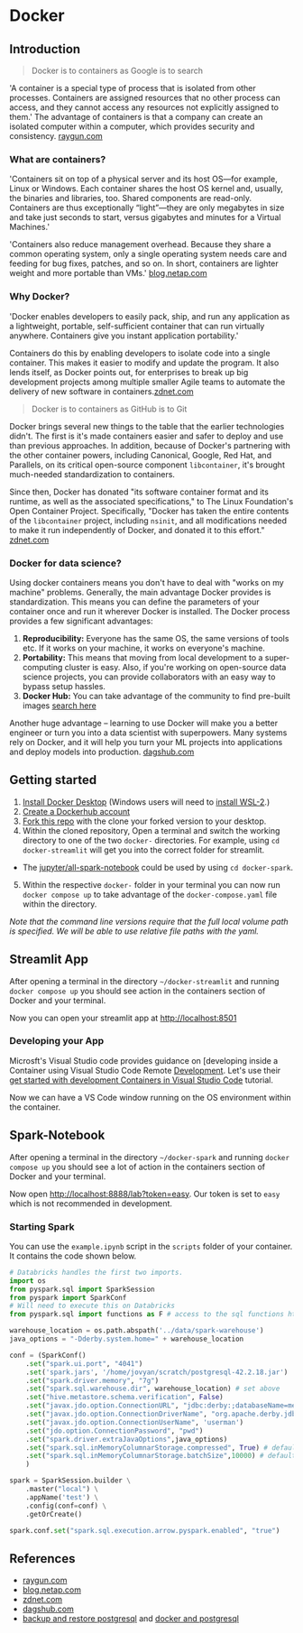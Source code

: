 # Docker 

## Introduction

> Docker is to containers as Google is to search

'A container is a special type of process that is isolated from other processes. Containers are assigned resources that no other process can access, and they cannot access any resources not explicitly assigned to them.' The advantage of containers is that a company can create an isolated computer within a computer, which provides security and consistency. [raygun.com](https://raygun.com/blog/what-is-docker/#:~:text=In%20conclusion%2C%20Docker%20is%20popular,create%20vast%20economies%20of%20scale.) 

### What are containers?

'Containers sit on top of a physical server and its host OS—for example, Linux or Windows. Each container shares the host OS kernel and, usually, the binaries and libraries, too. Shared components are read-only. Containers are thus exceptionally “light”—they are only megabytes in size and take just seconds to start, versus gigabytes and minutes for a Virtual Machines.'

'Containers also reduce management overhead. Because they share a common operating system, only a single operating system needs care and feeding for bug fixes, patches, and so on. In short, containers are lighter weight and more portable than VMs.' [blog.netap.com](https://blog.netapp.com/blogs/containers-vs-vms/)

### Why Docker?

'Docker enables developers to easily pack, ship, and run any application as a lightweight, portable, self-sufficient container that can run virtually anywhere. Containers give you instant application portability.'    

Containers do this by enabling developers to isolate code into a single container. This makes it easier to modify and update the program. It also lends itself, as Docker points out, for enterprises to break up big development projects among multiple smaller Agile teams to automate the delivery of new software in containers.[zdnet.com](https://www.zdnet.com/article/what-is-docker-and-why-is-it-so-darn-popular/)

> Docker is to containers as GitHub is to Git

Docker brings several new things to the table that the earlier technologies didn't. The first is it's made containers easier and safer to deploy and use than previous approaches. In addition, because of Docker's partnering with the other container powers, including Canonical, Google, Red Hat, and Parallels, on its critical open-source component `libcontainer`, it's brought much-needed standardization to containers.

Since then, Docker has donated "its software container format and its runtime, as well as the associated specifications," to The Linux Foundation's Open Container Project. Specifically, "Docker has taken the entire contents of the `libcontainer` project, including `nsinit`, and all modifications needed to make it run independently of Docker, and donated it to this effort." [zdnet.com](https://www.zdnet.com/article/what-is-docker-and-why-is-it-so-darn-popular/)

### Docker for data science?

Using docker containers means you don't have to deal with "works on my machine" problems. Generally, the main advantage Docker provides is standardization. This means you can define the parameters of your container once and run it wherever Docker is installed. The Docker process provides a few significant advantages:

1. __Reproducibility:__ Everyone has the same OS, the same versions of tools etc. If it works on your machine, it works on everyone's machine.
2. __Portability:__ This means that moving from local development to a super-computing cluster is easy. Also, if you're working on open-source data science projects, you can provide collaborators with an easy way to bypass setup hassles.
3. __Docker Hub:__ You can take advantage of the community to find pre-built images [search here](https://hub.docker.com/search?q=data%20science&type=image)

Another huge advantage – learning to use Docker will make you a better engineer or turn you into a data scientist with superpowers. Many systems rely on Docker, and it will help you turn your ML projects into applications and deploy models into production. [dagshub.com](https://dagshub.com/blog/setting-up-data-science-workspace-with-docker/)

## Getting started

1. [Install Docker Desktop](https://www.docker.com/get-started) (Windows users will need to [install WSL-2](windows_wsl2.md).)
2. [Create a Dockerhub account](https://hub.docker.com/signup)
3. [Fork this repo](https://github.com/byuibigdata/docker_guide_streamlit) with the clone your forked version to your desktop.
4. Within the cloned repository, Open a terminal and switch the working directory to one of the two `docker-` directories. For example, using `cd docker-streamlit` will get you into the correct folder for streamlit.
  - The [jupyter/all-spark-notebook](https://hub.docker.com/r/jupyter/all-spark-notebook) could be used by using `cd docker-spark`.
5. Within the respective `docker-` folder in your terminal you can now run `docker compose up` to take advantage of the `docker-compose.yaml` file within the directory.


_Note that the command line versions require that the full local volume path is specified. We will be able to use relative file paths with the yaml._

## Streamlit App

After opening a terminal in the directory `~/docker-streamlit` and running `docker compose up` you should see action in the containers section of Docker and your terminal. 

Now you can open your streamlit app at [http://localhost:8501](http://localhost:8501)

### Developing your App

Microsft's Visual Studio code provides guidance on [developing inside a Container using Visual Studio Code Remote [Development](https://code.visualstudio.com/docs/devcontainers/containers). Let's use their [get started with development Containers in Visual Studio Code](https://code.visualstudio.com/docs/devcontainers/tutorial) tutorial.

Now we can have a VS Code window running on the OS environment within the container. 

## Spark-Notebook

After opening a terminal in the directory `~/docker-spark` and running `docker compose up` you should see a lot of action in the containers section of Docker and your terminal. 

Now open [http://localhost:8888/lab?token=easy](http://localhost:8888/lab?token=easy). Our token is set to `easy` which is not recommended in development.


### Starting Spark

You can use the `example.ipynb` script in the `scripts` folder of your container. It contains the code shown below.

```python
# Databricks handles the first two imports.
import os
from pyspark.sql import SparkSession 
from pyspark import SparkConf 
# Will need to execute this on Databricks
from pyspark.sql import functions as F # access to the sql functions https://spark.apache.org/docs/latest/api/python/pyspark.sql.html#module-pyspark.sql.functions

warehouse_location = os.path.abspath('../data/spark-warehouse')
java_options = "-Dderby.system.home=" + warehouse_location

conf = (SparkConf()
    .set("spark.ui.port", "4041")
    .set('spark.jars', '/home/jovyan/scratch/postgresql-42.2.18.jar')
    .set("spark.driver.memory", "7g")  
    .set("spark.sql.warehouse.dir", warehouse_location) # set above
    .set("hive.metastore.schema.verification", False)
    .set("javax.jdo.option.ConnectionURL", "jdbc:derby:;databaseName=metastore_db;create=true")
    .set("javax.jdo.option.ConnectionDriverName", "org.apache.derby.jdbc.EmbeddedDriver")
    .set("javax.jdo.option.ConnectionUserName", 'userman')
    .set("jdo.option.ConnectionPassword", "pwd")
    .set("spark.driver.extraJavaOptions",java_options)
    .set("spark.sql.inMemoryColumnarStorage.compressed", True) # default
    .set("spark.sql.inMemoryColumnarStorage.batchSize",10000) # default
    )

spark = SparkSession.builder \
    .master("local") \
    .appName('test') \
    .config(conf=conf) \
    .getOrCreate()

spark.conf.set("spark.sql.execution.arrow.pyspark.enabled", "true")
```


## References

- [raygun.com](https://raygun.com/blog/what-is-docker/#:~:text=In%20conclusion%2C%20Docker%20is%20popular,create%20vast%20economies%20of%20scale.)
- [blog.netap.com](https://blog.netapp.com/blogs/containers-vs-vms/)
- [zdnet.com](https://www.zdnet.com/article/what-is-docker-and-why-is-it-so-darn-popular/)
- [dagshub.com](https://dagshub.com/blog/setting-up-data-science-workspace-with-docker/)
- [backup and restore postgresql](https://docs.bitnami.com/installer/infrastructure/mapp/administration/backup-restore-postgresql/) and [docker and postgresql](https://markheath.net/post/exploring-postgresql-with-docker)
